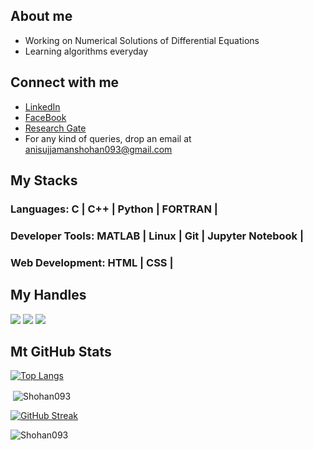 ## About me
- Working on Numerical Solutions of Differential Equations
- Learning algorithms everyday

## Connect with me
- [LinkedIn](https://www.linkedin.com/in/anisujjaman-shohan/)
- [FaceBook](https://www.facebook.com/anisujjaman.shohan)
- [Research Gate](https://www.researchgate.net/profile/Md-Anisujjaman)
- For any kind of queries, drop an email at anisujjamanshohan093@gmail.com


## My Stacks
### Languages: C | C++ | Python | FORTRAN |
### Developer Tools: MATLAB | Linux | Git | Jupyter Notebook |
### Web Development: HTML | CSS |

## My Handles
[<img src="https://img.shields.io/badge/Anisujjaman Shohan-151515?style=for-the-badge&logo=linkedin&logoColor=white">](https://www.linkedin.com/in/anisujjaman-shohan/)
[<img src="https://img.shields.io/badge/Shohan093-151515?style=for-the-badge&logo=SVG&logoColor=79740e">](https://profile-summary-for-github.com/user/Shohan093) 
[<img src="https://img.shields.io/badge/Shohan06-151515?style=for-the-badge&logo=SVG&logoColor=79740e">](https://codeforces.com/profile/Shohan06) 

## Mt GitHub Stats
[![Top Langs](https://github-readme-stats.vercel.app/api/top-langs/?username=Shohan093&theme=dark&layout=compact&align=right&width=40%)](https://github.com/Shohan093/github-readme-stats)

<p>&nbsp;<img align="center" src="https://github-readme-stats.vercel.app/api?username=Shohan093&show_icons=true&locale=en" alt="Shohan093" /></p>

 [![GitHub Streak](https://github-readme-streak-stats.herokuapp.com/?user=Shohan093&currStreakNum=2FD3EB&fire=pink&sideLabels=F00&theme=nightowl)](https://git.io/streak-stats)

<p align="left"> <img src="https://komarev.com/ghpvc/?username=Shohan093&label=Profile%20views&color=0e75b6&style=flat" alt="Shohan093" /> </p>

